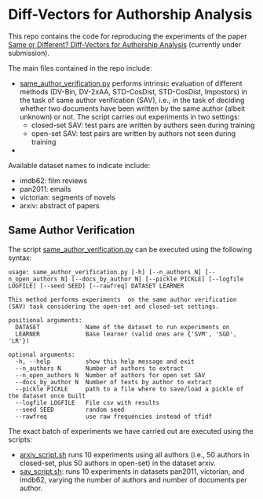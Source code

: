 # Diff-Vectors for Authorship Analysis

This repo contains the code for reproducing the experiments of the paper 
[Same or Different? Diff-Vectors for Authorship Analysis](https://arxiv.org/abs/2301.09862) (currently under submission).

The main files contained in the repo include:
* [same_author_verification.py](src/same_author_verification.py) performs intrinsic evaluation of different methods
  (DV-Bin, DV-2xAA, STD-CosDist, STD-CosDist, Impostors) in the task of same author verification (SAV), i.e., in the 
  task of deciding whether two documents have been written by the same author (albeit unknown) or not. The script
  carries out experiments in two settings:
  * closed-set SAV: test pairs are written by authors seen during training 
  * open-set SAV: test pairs are written by authors not seen during training
* 

Available dataset names to indicate include:
* imdb62: film reviews
* pan2011: emails
* victorian: segments of novels
* arxiv: abstract of papers 

## Same Author Verification
The script [same_author_verification.py](src/same_author_verification.py) can be executed using the following syntax:

```
usage: same_author_verification.py [-h] [--n_authors N] [--n_open_authors N] [--docs_by_author N] [--pickle PICKLE] [--logfile LOGFILE] [--seed SEED] [--rawfreq] DATASET LEARNER

This method performs experiments  on the same author verification (SAV) task considering the open-set and closed-set settings.

positional arguments:
  DATASET             Name of the dataset to run experiments on
  LEARNER             Base learner (valid ones are {'SVM', 'SGD', 'LR'})

optional arguments:
  -h, --help          show this help message and exit
  --n_authors N       Number of authors to extract
  --n_open_authors N  Number of authors for open set SAV
  --docs_by_author N  Number of texts by author to extract
  --pickle PICKLE     path to a file where to save/load a pickle of the dataset once built
  --logfile LOGFILE   File csv with results
  --seed SEED         random seed
  --rawfreq           use raw frequencies instead of tfidf
```

The exact batch of experiments we have carried out are executed using the scripts:
* [arxiv_script.sh](src%2Farxiv_script.sh) runs 10 experiments using all authors (i.e., 50 authors in closed-set, plus
    50 authors in open-set) in the dataset arxiv.
* [sav_script.sh](src/sav_script.sh): runs 10 experiments in datasets pan2011, victorian, and imdb62, varying the 
    number of authors and number of documents per author.





